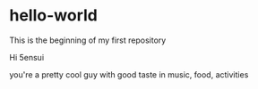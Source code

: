 # hello-world
This is the beginning of my first repository

Hi 5ensui

you're a pretty cool guy with good taste in music, food, activities
